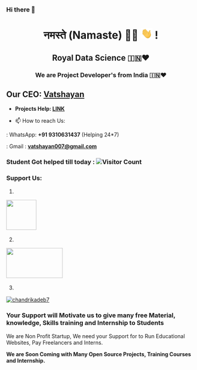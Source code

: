 ### Hi there 👋

<h1 align="center"> नमस्ते (Namaste) 🙏🏻  <img src="https://raw.githubusercontent.com/ABSphreak/ABSphreak/master/gifs/Hi.gif" width="30px"> ! </h1>
<h2 align="center"> Royal Data Science 🇮🇳❤</h2>

<h3 align="center">We are Project Developer's from India 🇮🇳❤</h3>

## Our CEO: [**Vatshayan**](https://github.com/Vatshayan)

-  **Projects Help: [**LINK**](https://www.cse-projects.com)**

- 📫 How to reach Us:

 :  WhatsApp: **+91 9310631437** (Helping 24*7)
 
 :  Gmail : **vatshayan007@gmail.com**

### Student Got helped till today : ![Visitor Count](https://profile-counter.glitch.me/{RoyalData}/count.svg)

 <h3 align="left">Support Us:</h3>

1. 
<a href="https://paypal.me/shivamvatshayan1?locale.x=en_GB">
 
<img src="https://www.freepnglogos.com/uploads/paypal-logo-png-7.png" width="80" height="80"/>
</a> 


2.
<a href="https://payu.in/pay/EF5CC807B025152D0345FF03AB2352E5">
<img src="https://cdn.freelogovectors.net/wp-content/uploads/2019/02/payumoney-logo.png" width="150" height="80"/>
</a>

3.
<p><a href="https://www.buymeacoffee.com/Vatshayan"> <img align="center" src="https://cdn.buymeacoffee.com/buttons/v2/default-yellow.png" height="50" width="210" alt="chandrikadeb7" /></a></p>




### Your Support will Motivate us to give many free Material, knowledge, Skills training and Internship to Students


We are Non Profit Startup, We need your Support  for to Run Educational Websites, Pay Freelancers and Interns.


**We are Soon Coming with Many Open Source Projects, Training Courses and Internship.**


